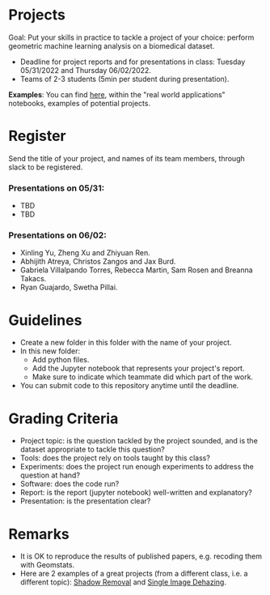 # Projects

Goal: Put your skills in practice to tackle a project of your choice: perform geometric machine learning analysis on a biomedical dataset.

- Deadline for project reports and for presentations in class: Tuesday 05/31/2022 and Thursday 06/02/2022.
- Teams of 2-3 students (5min per student during presentation).

**Examples**: You can find [here](https://github.com/geomstats/geomstats/tree/master/notebooks), within the "real world applications" notebooks, examples of potential projects.

# Register

Send the title of your project, and names of its team members, through slack to be registered.

### Presentations on 05/31:

- TBD
- TBD


### Presentations on 06/02:

- Xinling Yu, Zheng Xu and Zhiyuan Ren.
- Abhijith Atreya, Christos Zangos and Jax Burd.
- Gabriela Villalpando Torres, Rebecca Martin, Sam Rosen and Breanna Takacs.
- Ryan Guajardo, Swetha Pillai.

# Guidelines

- Create a new folder in this folder with the name of your project.
- In this new folder:
  - Add python files.
  - Add the Jupyter notebook that represents your project's report.
  - Make sure to indicate which teammate did which part of the work.
- You can submit code to this repository anytime until the deadline.

# Grading Criteria

- Project topic: is the question tackled by the project sounded, and is the dataset appropriate to tackle this question?
- Tools: does the project rely on tools taught by this class?
- Experiments: does the project run enough experiments to address the question at hand?
- Software: does the code run?
- Report: is the report (jupyter notebook) well-written and explanatory?
- Presentation: is the presentation clear?

# Remarks

- It is OK to reproduce the results of published papers, e.g. recoding them with Geomstats.
- Here are 2 examples of a great projects (from a different class, i.e. a different topic): [Shadow Removal](https://github.com/bioshape-lab/ece278a/tree/main/projects/Shadow-Removal) and [Single Image Dehazing](https://github.com/bioshape-lab/ece278a/tree/main/projects/Single_Image_dehazing).
